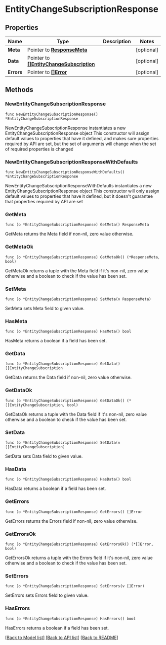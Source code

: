 # EntityChangeSubscriptionResponse

## Properties

Name | Type | Description | Notes
------------ | ------------- | ------------- | -------------
**Meta** | Pointer to [**ResponseMeta**](ResponseMeta.md) |  | [optional] 
**Data** | Pointer to [**[]EntityChangeSubscription**](EntityChangeSubscription.md) |  | [optional] 
**Errors** | Pointer to [**[]Error**](Error.md) |  | [optional] 

## Methods

### NewEntityChangeSubscriptionResponse

`func NewEntityChangeSubscriptionResponse() *EntityChangeSubscriptionResponse`

NewEntityChangeSubscriptionResponse instantiates a new EntityChangeSubscriptionResponse object
This constructor will assign default values to properties that have it defined,
and makes sure properties required by API are set, but the set of arguments
will change when the set of required properties is changed

### NewEntityChangeSubscriptionResponseWithDefaults

`func NewEntityChangeSubscriptionResponseWithDefaults() *EntityChangeSubscriptionResponse`

NewEntityChangeSubscriptionResponseWithDefaults instantiates a new EntityChangeSubscriptionResponse object
This constructor will only assign default values to properties that have it defined,
but it doesn't guarantee that properties required by API are set

### GetMeta

`func (o *EntityChangeSubscriptionResponse) GetMeta() ResponseMeta`

GetMeta returns the Meta field if non-nil, zero value otherwise.

### GetMetaOk

`func (o *EntityChangeSubscriptionResponse) GetMetaOk() (*ResponseMeta, bool)`

GetMetaOk returns a tuple with the Meta field if it's non-nil, zero value otherwise
and a boolean to check if the value has been set.

### SetMeta

`func (o *EntityChangeSubscriptionResponse) SetMeta(v ResponseMeta)`

SetMeta sets Meta field to given value.

### HasMeta

`func (o *EntityChangeSubscriptionResponse) HasMeta() bool`

HasMeta returns a boolean if a field has been set.

### GetData

`func (o *EntityChangeSubscriptionResponse) GetData() []EntityChangeSubscription`

GetData returns the Data field if non-nil, zero value otherwise.

### GetDataOk

`func (o *EntityChangeSubscriptionResponse) GetDataOk() (*[]EntityChangeSubscription, bool)`

GetDataOk returns a tuple with the Data field if it's non-nil, zero value otherwise
and a boolean to check if the value has been set.

### SetData

`func (o *EntityChangeSubscriptionResponse) SetData(v []EntityChangeSubscription)`

SetData sets Data field to given value.

### HasData

`func (o *EntityChangeSubscriptionResponse) HasData() bool`

HasData returns a boolean if a field has been set.

### GetErrors

`func (o *EntityChangeSubscriptionResponse) GetErrors() []Error`

GetErrors returns the Errors field if non-nil, zero value otherwise.

### GetErrorsOk

`func (o *EntityChangeSubscriptionResponse) GetErrorsOk() (*[]Error, bool)`

GetErrorsOk returns a tuple with the Errors field if it's non-nil, zero value otherwise
and a boolean to check if the value has been set.

### SetErrors

`func (o *EntityChangeSubscriptionResponse) SetErrors(v []Error)`

SetErrors sets Errors field to given value.

### HasErrors

`func (o *EntityChangeSubscriptionResponse) HasErrors() bool`

HasErrors returns a boolean if a field has been set.


[[Back to Model list]](../README.md#documentation-for-models) [[Back to API list]](../README.md#documentation-for-api-endpoints) [[Back to README]](../README.md)


